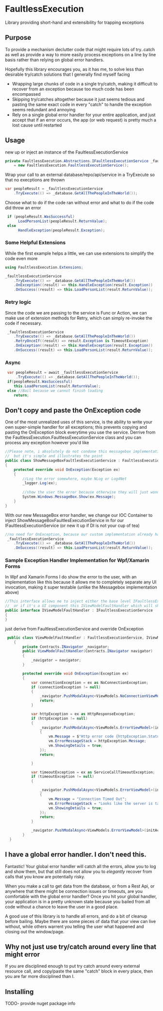 # FaultlessExecution
Library providing short-hand and extensibility for trapping exceptions

## Purpose
To provide a mechanism declutter code that might require lots of try..catch as well as provide a way to more easily process exceptions on a line by line basis rather than relying on global error handlers. 

Hopefully this library encourages you, as it has me, to solve less than desirable try/catch solutions that I generally find myself facing
* Wrapping large chunks of code in a single try/catch, making it difficult to recover from an exception because too much code has been encompassed 
* Skipping try/catches altogether because it just seems tedious and pasting the same exact code in every "catch" to handle the exception seems redundant and annoying
* Rely on a single global error handler for your entire application, and just accept that if an error occurs, the app (or web request) is pretty much a lost cause until restarted


## Usage
new up or inject an instance of the FaultlessExecutionService
```c#
private FaultlessExecution.Abstractions.IFaultlessExecutionService _faultlessExecutionService
    = new FaultlessExecution.FaultlessExecutionService();
```        

Wrap your call to an external database/repo/api/service in a TryExecute so that no execptions are thrown
```c#
var peopleResult = _faultlessExecutionService
    .TryExecute(() => _database.GetAllThePeopleInTheWorld());
```

Choose what to do if the code ran without error and what to do if the code did throw an error
```c#
 if (peopleResult.WasSuccessful)
      LoadPersonList(peopleResult.ReturnValue);
 else
      HandleException(peopleResult.Exception);
```
### Some Helpful Extensions
While the first example helps a little, we can use extensions to simplify the code even more
```c#
using FaultlessExecution.Extensions;
```
```c#
_faultlessExecutionService
    .TryExecute(() => _database.GetAllThePeopleInTheWorld())
    .OnException((result) => this.HandleException(result.Exception))
    .OnSuccess((result) => this.LoadPersonList(result.ReturnValue));
```

### Retry logic
Since the code we are passing to the service is Func<T> or Action, we can make use of extension methods for Retry, which can simply re-invoke the code if necessary.
```c#
 _faultlessExecutionService
    .TryExecute(() => _database.GetAllThePeopleInTheWorld())
    .RetryOnceIf((result) => result.Exception is TimeoutException)
    .OnException((result) => this.HandleException(result.Exception))
    .OnSuccess((result) => this.LoadPersonList(result.ReturnValue));
```

### Async 
```c#
 var peopleResult = await _faultlessExecutionService
     .TryExecute(() => _database.GetAllThePeopleInTheWorld());
 if(peopleResult.WasSuccessful)
    this.LoadPersonList(result.ReturnValue);
 else //Bail because we cannot finish loading    
    return;
```
## Don't copy and paste the OnException code
One of the most unrealized uses of this service, is the ability to write your own super-simple handler for all exceptions; this prevents copying and pasting the OnException block everytime you use the service.
Derrive from the FaultlessExecution.FaultlessExecutionService class and you can process any exception however you'd like
```c#
//Please note, i absolutely do not condone this messagebox implementation, 
//  but it's simple and illustrates the point
public class ShowMessageBoxFaultlesExecutionService : FaultlessExecution.FaultlessExecutionService
{
    protected override void OnException(Exception ex)
    {
        //Log the error somewhere, maybe NLog or Log4Net
        _logger.Log(ex);
        
        //show the user the error because otherwise they will just wonder why the view did not load
        System.Windows.MessageBox.Show(ex.Message);
    }
}
```

With our new MessageBox error handler, we change our IOC Container to inject ShowMessageBoxFaultlesExecutionService in for our IFaultlessExecutionService (or new it up if DI is not your cup of tea)
```c#
//no need for OnException, because our custom implementation already handles the errors
 _faultlessExecutionService
    .TryExecute(() => _database.GetAllThePeopleInTheWorld())
    .OnSuccess((result) => this.LoadPersonList(result.ReturnValue));
```

### Sample Exception Handler Implementation for Wpf/Xamarin Forms
In Wpf and Xamarin Forms I do show the error to the user, with an implementation like this because it allows me to completely separate any UI invocation, making it super testable (unlike the Messagebox implementation above)
```c#
//This interface allows me to inject either the base level IFaultlessExecutionService into my class 
//  or if it's a UI component this IViewModelFaultHandler which will show something to the user
public interface IViewModelFaultHandler : IFaultlessExecutionService
{
}
```

just derive from FaultlessExecutionService and override OnException
```c#
 public class ViewModelFaultHandler : FaultlessExecutionService, IViewModelFaultHandler
    {
        private Contracts.INavigator _navigator;
        public ViewModelFaultHandler(Contracts.INavigator navigator)
        {
            _navigator = navigator;
        }

        protected override void OnException(Exception ex)
        {
            var connectionException = ex as NoConnectionException;
            if (connectionException != null)
            {
                _navigator.PushModalAsync<ViewModels.NoConnectionViewModel>();
                return;
            }

            var httpException = ex as HttpResponseException;
            if (httpException != null)
            {
                _navigator.PushModalAsync<ViewModels.ErrorViewModel>(initAction: (vm) =>
                {
                    vm.Message = $"Http error code {httpException.StatusCode}";
                    vm.ErrorMessageStack = httpException.Message;
                    vm.ShowingDetails = true;
                });
                return;

            }

            var timeoutException = ex as ServiceCallTimeoutException;
            if (timeoutException != null)
            {

                _navigator.PushModalAsync<ViewModels.ErrorViewModel>(initAction: (vm) =>
                {
                    vm.Message = "Connection Timed Out";
                    vm.ErrorMessageStack = "Looks like the server is taking too long to respond, this can be caused by poor connectivity or an error with our servers. Please try again in a while";
                    vm.ShowingDetails = true;
                });
                return;
            }

            _navigator.PushModalAsync<ViewModels.ErrorViewModel>(initAction: (vm) => vm.LoadFromException(ex));
        }
  }
```

## I have a global error handler. I don't need this.
Fantastic! Your global error handler will catch all the errors, allow you to log and show them, but that still does not allow you to _elegantly_ recover from calls that you know are potentially risky.

When you make a call to get data from the database, or from a Rest Api, or anywhere that there might be connection issues or timeouts, are you comfortable with the global error handler?  Once you hit your global handler, your application is in a pretty unknown state because you bailed from all code without a chance to leave the user in a good place.

A good use of this library is to handle all errors, and do a bit of cleanup before bailing. Maybe there are some pieces of data that your view can live without, while others warrent you telling the user what happened and closing out the window/page.

## Why not just use try/catch around every line that might error
If you are disciplined enough to put try catch around every external resource call, and copy/paste the same "catch" block in every place, then you are far more disciplined than I.

## Installing
TODO- provide nuget package info
